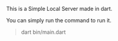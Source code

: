 This is a Simple Local Server made in dart.

You can simply run the command to run it.
> dart bin/main.dart
